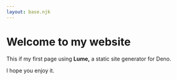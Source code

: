 ```yaml
---
layout: base.njk
---
```


# Welcome to my website

This if my first page using **Lume,** a static site generator for Deno.

I hope you enjoy it.
